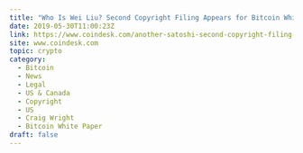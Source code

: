 ```yaml
---
title: "Who Is Wei Liu? Second Copyright Filing Appears for Bitcoin White Paper"
date: 2019-05-30T11:00:23Z
link: https://www.coindesk.com/another-satoshi-second-copyright-filing-appears-for-bitcoin-white-paper?utm_medium=RSS&utm_source=hune
site: www.coindesk.com
topic: crypto
category:
  - Bitcoin
  - News
  - Legal
  - US & Canada
  - Copyright
  - US
  - Craig Wright
  - Bitcoin White Paper
draft: false
---
```

